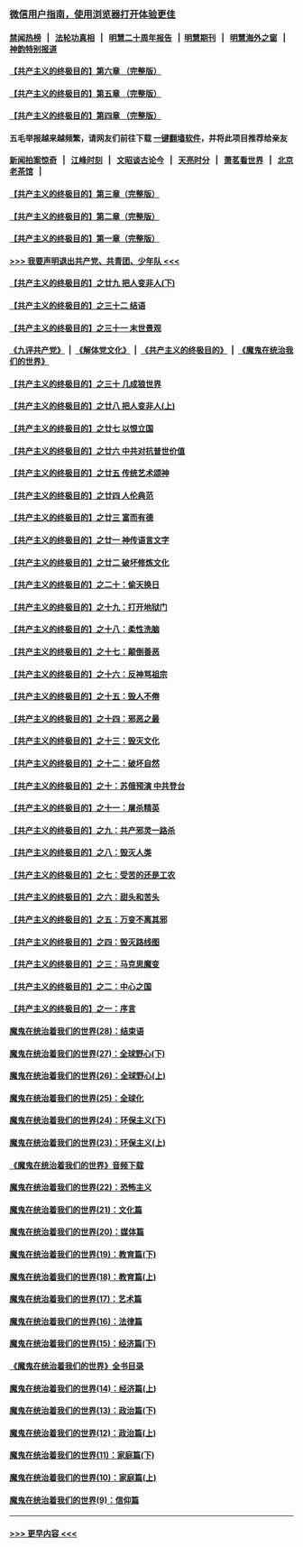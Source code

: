 ### [微信用户指南，使用浏览器打开体验更佳](https://github.com/gfw-breaker/banned-news1/blob/master/indexes/wechat-guide.md?t=0)
#### [禁闻热榜](热点新闻.md?t=0)  &nbsp;&nbsp;|&nbsp;&nbsp; [法轮功真相](https://github.com/gfw-breaker/truth/blob/master/README.md?t=0) &nbsp;&nbsp;|&nbsp;&nbsp; [明慧二十周年报告](https://github.com/gfw-breaker/mh-reports/blob/master/README.md?t=0) &nbsp;&nbsp;|&nbsp;&nbsp;[明慧期刊](https://github.com/gfw-breaker/mh-qikan) &nbsp;&nbsp;|&nbsp;&nbsp; [明慧海外之窗](https://github.com/gfw-breaker/mh-news/blob/master/README.md?t=0) &nbsp;&nbsp;|&nbsp;&nbsp; [神韵特别报道](https://github.com/gfw-breaker/mh-news/blob/master/shenyun.md?t=0)
#### [【共产主义的终极目的】第六章 （完整版）](../pages/nsc422/n11428913.md?t=02121522) 
#### [【共产主义的终极目的】第五章 （完整版）](../pages/nsc422/n11428912.md?t=02121522) 
#### [【共产主义的终极目的】第四章 （完整版）](../pages/nsc422/n11428907.md?t=02121522) 
#### 五毛举报越来越频繁，请网友们前往下载 [一键翻墙软件](https://github.com/gfw-breaker/ssr-accounts)，并将此项目推荐给亲友
#### [新闻拍案惊奇](https://github.com/gfw-breaker/banned-news1/blob/master/pages/link4.md) &nbsp;&nbsp;|&nbsp;&nbsp; [江峰时刻](https://github.com/gfw-breaker/banned-news1/blob/master/pages/link4.md) &nbsp;&nbsp;|&nbsp;&nbsp; [文昭谈古论今](https://github.com/gfw-breaker/banned-news1/blob/master/pages/link4.md) &nbsp;&nbsp;|&nbsp;&nbsp; [天亮时分](https://github.com/gfw-breaker/banned-news1/blob/master/pages/link4.md) &nbsp;&nbsp;|&nbsp;&nbsp; [萧茗看世界](https://github.com/gfw-breaker/banned-news1/blob/master/pages/link4.md) &nbsp;&nbsp;|&nbsp;&nbsp; [北京老茶馆](https://github.com/gfw-breaker/banned-news1/blob/master/pages/link4.md) &nbsp;&nbsp;|&nbsp;&nbsp; 
#### [【共产主义的终极目的】第三章（完整版）](../pages/nsc422/n11428848.md?t=02121522) 
#### [【共产主义的终极目的】第二章（完整版）](../pages/nsc422/n11428831.md?t=02121522) 
#### [【共产主义的终极目的】第一章（完整版）](../pages/nsc422/n11417651.md?t=02121522) 
#### [>>> 我要声明退出共产党、共青团、少年队 <<<](https://github.com/begood0513/goodnews/blob/master/quit/letter.md) 
#### [【共产主义的终极目的】之廿九 把人变非人(下)](../pages/nsc422/n11344140.md?t=02121522) 
#### [【共产主义的终极目的】之三十二 结语](../pages/nsc422/n11360535.md?t=02121522) 
#### [【共产主义的终极目的】之三十一 末世景观](../pages/nsc422/n11351129.md?t=02121522) 
#### [《九评共产党》](https://github.com/begood0513/9ping.md/blob/master/README.md) &nbsp;|&nbsp; [《解体党文化》](../../../../jtdwh.md/blob/master/README.md)  &nbsp;|&nbsp; [《共产主义的终极目的》](../../../../gczydzjmd.md/blob/master/README.md) &nbsp;|&nbsp; [《魔鬼在统治我们的世界》](../../../../mgztzwmdsj.md/blob/master/README.md) 
#### [【共产主义的终极目的】之三十 几成狼世界](../pages/nsc422/n11348280.md?t=02121522) 
#### [【共产主义的终极目的】之廿八 把人变非人(上)](../pages/nsc422/n11340492.md?t=02121522) 
#### [【共产主义的终极目的】之廿七 以恨立国](../pages/nsc422/n11336944.md?t=02121522) 
#### [【共产主义的终极目的】之廿六 中共对抗普世价值](../pages/nsc422/n11324785.md?t=02121522) 
#### [【共产主义的终极目的】之廿五 传统艺术颂神](../pages/nsc422/n11296396.md?t=02121522) 
#### [【共产主义的终极目的】之廿四 人伦典范](../pages/nsc422/n11296397.md?t=02121522) 
#### [【共产主义的终极目的】之廿三 富而有德](../pages/nsc422/n11283598.md?t=02121522) 
#### [【共产主义的终极目的】之廿一 神传语言文字](../pages/nsc422/n11263265.md?t=02121522) 
#### [【共产主义的终极目的】之廿二 破坏修炼文化](../pages/nsc422/n11245728.md?t=02121522) 
#### [【共产主义的终极目的】之二十：偷天换日](../pages/nsc422/n11238846.md?t=02121522) 
#### [【共产主义的终极目的】之十九：打开地狱门](../pages/nsc422/n11206376.md?t=02121522) 
#### [【共产主义的终极目的】之十八：柔性洗脑](../pages/nsc422/n11199994.md?t=02121522) 
#### [【共产主义的终极目的】之十七：颠倒善恶](../pages/nsc422/n11179782.md?t=02121522) 
#### [【共产主义的终极目的】之十六：反神骂祖宗](../pages/nsc422/n11166798.md?t=02121522) 
#### [【共产主义的终极目的】之十五：毁人不倦](../pages/nsc422/n11166792.md?t=02121522) 
#### [【共产主义的终极目的】之十四：邪恶之最](../pages/nsc422/n11150249.md?t=02121522) 
#### [【共产主义的终极目的】之十三：毁灭文化](../pages/nsc422/n11135227.md?t=02121522) 
#### [【共产主义的终极目的】之十二：破坏自然](../pages/nsc422/n11135214.md?t=02121522) 
#### [【共产主义的终极目的】之十：苏俄预演 中共登台](../pages/nsc422/n11118424.md?t=02121522) 
#### [【共产主义的终极目的】之十一：屠杀精英](../pages/nsc422/n11118442.md?t=02121522) 
#### [【共产主义的终极目的】之九：共产邪灵一路杀](../pages/nsc422/n11114139.md?t=02121522) 
#### [【共产主义的终极目的】之八：毁灭人类](../pages/nsc422/n11108503.md?t=02121522) 
#### [【共产主义的终极目的】之七：受苦的还是工农](../pages/nsc422/n11101809.md?t=02121522) 
#### [【共产主义的终极目的】之六：甜头和苦头](../pages/nsc422/n11096971.md?t=02121522) 
#### [【共产主义的终极目的】之五：万变不离其邪](../pages/nsc422/n11091285.md?t=02121522) 
#### [【共产主义的终极目的】之四：毁灭路线图](../pages/nsc422/n11086284.md?t=02121522) 
#### [【共产主义的终极目的】之三：马克思魔变](../pages/nsc422/n11061941.md?t=02121522) 
#### [【共产主义的终极目的】之二：中心之国](../pages/nsc422/n11047728.md?t=02121522) 
#### [【共产主义的终极目的】之一：序言](../pages/nsc422/n11086077.md?t=02121522) 
#### [魔鬼在统治着我们的世界(28)：结束语](../pages/nsc422/n10936246.md?t=02121522) 
#### [魔鬼在统治着我们的世界(27)：全球野心(下)](../pages/nsc422/n10928319.md?t=02121522) 
#### [魔鬼在统治着我们的世界(26)：全球野心(上)](../pages/nsc422/n10900318.md?t=02121522) 
#### [魔鬼在统治着我们的世界(25)：全球化](../pages/nsc422/n10788205.md?t=02121522) 
#### [魔鬼在统治着我们的世界(24)：环保主义(下)](../pages/nsc422/n10695307.md?t=02121522) 
#### [魔鬼在统治着我们的世界(23)：环保主义(上)](../pages/nsc422/n10688613.md?t=02121522) 
#### [《魔鬼在统治着我们的世界》音频下载](../pages/nsc422/n10635553.md?t=02121522) 
#### [魔鬼在统治着我们的世界(22)：恐怖主义](../pages/nsc422/n10614727.md?t=02121522) 
#### [魔鬼在统治着我们的世界(21)：文化篇](../pages/nsc422/n10597706.md?t=02121522) 
#### [魔鬼在统治着我们的世界(20)：媒体篇](../pages/nsc422/n10586579.md?t=02121522) 
#### [魔鬼在统治着我们的世界(19)：教育篇(下)](../pages/nsc422/n10564808.md?t=02121522) 
#### [魔鬼在统治着我们的世界(18)：教育篇(上)](../pages/nsc422/n10526970.md?t=02121522) 
#### [魔鬼在统治着我们的世界(17)：艺术篇](../pages/nsc422/n10499093.md?t=02121522) 
#### [魔鬼在统治着我们的世界(16)：法律篇](../pages/nsc422/n10485969.md?t=02121522) 
#### [魔鬼在统治着我们的世界(15)：经济篇(下)](../pages/nsc422/n10469975.md?t=02121522) 
#### [《魔鬼在统治着我们的世界》全书目录](../pages/nsc422/n10464261.md?t=02121522) 
#### [魔鬼在统治着我们的世界(14)：经济篇(上)](../pages/nsc422/n10457370.md?t=02121522) 
#### [魔鬼在统治着我们的世界(13)：政治篇(下)](../pages/nsc422/n10448270.md?t=02121522) 
#### [魔鬼在统治着我们的世界(12)：政治篇(上)](../pages/nsc422/n10444576.md?t=02121522) 
#### [魔鬼在统治着我们的世界(11)：家庭篇(下)](../pages/nsc422/n10440961.md?t=02121522) 
#### [魔鬼在统治着我们的世界(10)：家庭篇(上)](../pages/nsc422/n10435448.md?t=02121522) 
#### [魔鬼在统治着我们的世界(9)：信仰篇](../pages/nsc422/n10432159.md?t=02121522) 

----
#### [ >>> 更早内容 <<< ](../indexes/nsc422-earlier.md)
